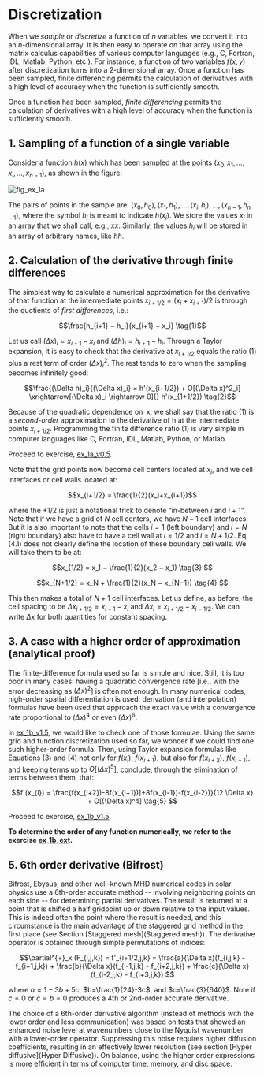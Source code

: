 # Discretization

When we _sample_ or _discretize_ a function of $n$ variables, we convert it into an $n$-dimensional array. It is then easy to operate on that array using the matrix calculus capabilities of various computer languages (e.g., C, Fortran, IDL, Matlab, Python, etc.). For instance, a function of two variables $f(x, y)$ after discretization turns into a 2-dimensional array. Once a function has been sampled, finite differencing permits the calculation of derivatives with a high level of accuracy when the function is sufficiently smooth.

Once a function has been sampled, _finite differencing_ permits the calculation of derivatives with a high level of accuracy when the function is sufficiently smooth.

## 1. Sampling of a function of a single variable

Consider a function $h(x)$ which has been sampled at the points $(x_0, x_1, ..., x_i, ..., x_{n−1})$, as shown in the figure:

![fig_ex_1a](figures/fig_ex_1a.png)

The pairs of points in the sample are: $(x_0, h_0), (x_1, h_1), ..., (x_i, h_i), ..., (x_{n−1}, h_{n−1})$, where the symbol $h_i$ is meant to indicate $h(x_i)$. We store the values $x_i$ in an array that we shall call, e.g., $xx$. Similarly, the values $h_i$ will be stored in an array of arbitrary names, like $hh$.

## 2. Calculation of the derivative through finite differences

The simplest way to calculate a numerical approximation for the derivative of that function at the intermediate points $x_{i+1/2} = (x_i+x_{i+1})/2$ is through the quotients of _first differences_, i.e.:

$$\frac{h_{i+1} − h_i}{x_{i+1} − x_i}  \tag{1}$$

Let us call $(\Delta x)_i = x_{i+1}−x_i$ and $(\Delta h)_i = h_{i+1}−h_i.$ Through a Taylor expansion, it is easy to check that the derivative at $x_{i+1/2}$ equals the ratio (1) plus a rest term of order $(\Delta x)^2_i$. The rest tends to zero when the sampling becomes infinitely good:

$$\frac{(\Delta h)_i}{(\Delta x)_i} = h'(x_{i+1/2}) + O[(\Delta x)^2_i] \xrightarrow[(\Delta x)_i \rightarrow 0]{} h'(x_{1+1/2}) \tag{2}$$

Because of the quadratic dependence on x, we shall say that the ratio (1) is a _second-order_ approximation to the derivative of h at the intermediate points $x_{i+1/2}$. Programming the finite difference ratio (1) is very simple in computer languages like C, Fortran, IDL, Matlab, Python, or Matlab.

Proceed to exercise, [ex_1a_v0.5](https://gitlab.com/ast5110_course/ast5110/-/blob/master/ex_1a_v0.5.ipynb).

Note that the grid points now become cell centers located at $x_i$, and we cell interfaces or cell walls located at:

$$x_{i+1/2} = \frac{1}{2}(x_i+x_{i+1})$$

where the $+1/2$ is just a notational trick to denote “in-between $i$ and $i + 1$”. Note that if we have a grid of $N$ cell centers, we have $N − 1$ cell interfaces. But it is also important to note that the cells $i = 1$ (left boundary) and $i = N$ (right boundary) also have to have a cell wall at $i = 1/2$ and $i = N + 1/2$. Eq. (4.1) does not clearly define the location of these boundary cell walls. We will take them to be at:
<!-- AP: Does Eq. (4.1) in the previous line referes to Eq. (1)?  -->

$$x_{1/2} = x_1 − \frac{1}{2}(x_2 − x_1) \tag{3} $$

$$x_{N+1/2} = x_N + \frac{1}{2}(x_N − x_{N−1}) \tag{4} $$

This then makes a total of $N + 1$ cell interfaces. Let us define, as before, the cell spacing to be $\Delta x_{i+1/2} = x_{i+1} −x_i$ and $\Delta x_i = x_{i+1/2} −x_{i−1/2}$. We can write $\Delta x$ for both quantities for constant spacing.

## 3. A case with a higher order of approximation (analytical proof)

The finite-difference formula used so far is simple and nice. Still, it is too poor in many cases: having a quadratic convergence rate [i.e., with the error decreasing as $(\Delta x)^2$] is often not enough. In many numerical codes, high-order spatial differentiation is used: derivation (and interpolation) formulas have been used that approach the exact value with a convergence rate proportional to $(\Delta x)^4$ or even $(\Delta x)^6$.

In [ex_1b_v1.5](https://gitlab.com/ast5110_course/ast5110/-/blob/master/ex_1b_v1.5.ipynb), we would like to check one of those formulae. Using the same grid and function discretization used so far, we wonder if we could find one such higher-order formula. Then, using Taylor expansion formulas like Equations (3) and (4) not only for $f(x_i)$, $f(x_{i+1})$, but also for $f(x_{i+2})$, $f(x_{i−1})$, and keeping terms up to $O[(\Delta x)^5]$, conclude, through the elimination of terms between them, that:

$$f'(x_{i}) = \frac{f(x_{i+2})-8f(x_{i+1})]+8f(x_{i-1})-f(x_{i-2})}{12 \Delta x} + O[(\Delta x)^4]  \tag{5} $$

Proceed to exercise, [ex_1b_v1.5](https://gitlab.com/ast5110_course/ast5110/-/blob/master/ex_1b_v1.5.ipynb).

**To determine the order of any function numerically, we refer to the exercise [ex_1b_ext](https://gitlab.com/ast5110_course/ast5110/-/blob/master/ex_1b_ext.ipynb).**

## 5. 6th order derivative (Bifrost)

Bifrost, Ebysus, and other well-known MHD numerical codes in solar physics use a 6th-order accurate method -- involving neighboring points on each side -- for determining partial derivatives. The result is returned at a point that is shifted a half gridpoint up or down relative to the input values. This is indeed often the point where the result is needed, and this circumstance is the main advantage of the staggered grid method in the first place (see Section [Staggered mesh](Staggered mesh)). The derivative operator is obtained through simple permutations of indices:

$$\partial^{+}_x (F_{i,j,k}) = f'_{i+1/2,j,k} = \frac{a}{\Delta x}(f_{i,j,k} - f_{i+1,j,k}) + \frac{b}{\Delta x}(f_{i-1,j,k} - f_{i+2,j,k})  + \frac{c}{\Delta x}(f_{i-2,j,k} - f_{i+3,j,k})  $$

where $a=1-3b+5c$,  $b=\frac{1}{24}-3c$, and $c=\frac{3}{640}$. Note if $c=0$ or $c=b=0$ produces a 4th or 2nd-order accurate derivative.

The choice of a 6th-order derivative algorithm (instead of methods with the lower order and less communication) was based on tests that showed an enhanced noise level at wavenumbers close to the Nyquist wavenumber with a lower-order operator. Suppressing this noise requires higher diffusion coefficients, resulting in an effectively lower resolution (see section [Hyper diffusive](Hyper Diffusive)). On balance, using the higher order expressions is more efficient in terms of computer time, memory, and disc space.
